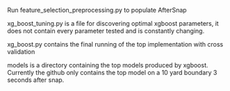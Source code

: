 Run feature_selection_preprocessing.py to populate AfterSnap

xg_boost_tuning.py is a file for discovering optimal xgboost parameters, it does not contain every parameter tested and is constantly changing.

xg_boost.py contains the final running of the top implementation with cross validation

models is a directory containing the top models produced by xgboost. Currently the github only contains the top model on a 10 yard boundary 3 seconds after snap.